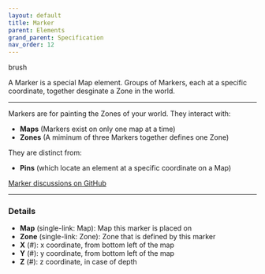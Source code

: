 ```yaml
---
layout: default
title: Marker
parent: Elements
grand_parent: Specification
nav_order: 12
---
```

 
<span class="material-symbols-outlined">brush</span>

A Marker is a special Map element. Groups of Markers, each at a specific coordinate, together desginate a Zone in the world.

--- 
   
Markers are for painting the Zones of your world. They interact with:

- **Maps** (Markers exist on only one map at a time)
- **Zones** (A miminum of three Markers together defines one Zone)

They are distinct from:

- **Pins** (which locate an element at a specific coordinate on a Map)

[Marker discussions on GitHub](https://github.com/OnlyWorlds/OnlyWorlds/discussions/categories/marker)

---
### Details
- **Map** (single-link: Map): Map this marker is placed on
- **Zone** (single-link: Zone): Zone that is defined by this marker
- **X** (#): x coordinate, from bottom left of the map
- **Y** (#): y coordinate, from bottom left of the map
- **Z** (#): z coordinate, in case of depth

